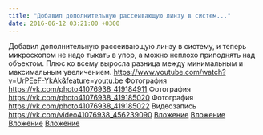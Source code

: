 ```yaml
---
title: "Добавил дополнительную рассеивающую линзу в систем..."
date: 2016-06-12 03:21:00 +0300
---
```


Добавил дополнительную рассеивающую линзу в систему, и теперь микроскопом не надо тыкать в упор, а можно неплохо приподнять над объектом. Плюс ко всему выросла разница между минимальным и максимальным увеличением. https://www.youtube.com/watch?v=UrPEeF-YkAk&feature=youtu.be
Фотография
<a class="vk-attach" href="https://vk.com/photo41076938_419184911">https://vk.com/photo41076938_419184911</a>
Фотография
<a class="vk-attach" href="https://vk.com/photo41076938_419185020">https://vk.com/photo41076938_419185020</a>
Фотография
<a class="vk-attach" href="https://vk.com/photo41076938_419185022">https://vk.com/photo41076938_419185022</a>
Видеозапись
<a class="vk-attach" href="https://vk.com/video41076938_456239090">https://vk.com/video41076938_456239090</a>
<a class="vk-attach" href="https://vk.com/photo41076938_419184911">Вложение</a>
<a class="vk-attach" href="https://vk.com/photo41076938_419185020">Вложение</a>
<a class="vk-attach" href="https://vk.com/photo41076938_419185022">Вложение</a>
<a class="vk-attach" href="https://vk.com/video41076938_456239090">Вложение</a>
